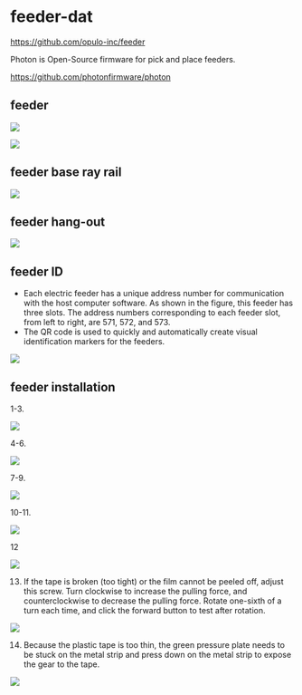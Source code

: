 
# feeder-dat

https://github.com/opulo-inc/feeder


Photon is Open-Source firmware for pick and place feeders.

https://github.com/photonfirmware/photon


## feeder 

![](2025-04-02-16-36-14.png)

![](2025-04-02-17-29-11.png)

## feeder base ray rail 

![](2025-04-02-16-36-40.png)



## feeder hang-out 

![](2025-04-02-16-35-53.png)



## feeder ID 

- Each electric feeder has a unique address number for communication with the host computer software. As shown in the figure, this feeder has three slots. The address numbers corresponding to each feeder slot, from left to right, are 571, 572, and 573.
- The QR code is used to quickly and automatically create visual identification markers for the feeders.

![](2025-04-02-14-00-01.png)


## feeder installation 

1-3. 

![](2025-04-02-14-08-06.png)

4-6. 

![](2025-04-02-14-08-53.png)

7-9.

![](2025-04-02-14-09-20.png)

10-11. 

![](2025-04-02-14-09-46.png)

12 

![](2025-04-02-14-12-35.png)

13. If the tape is broken (too tight) or the film cannot be peeled off, adjust this screw. Turn clockwise to increase the pulling force, and counterclockwise to decrease the pulling force. Rotate one-sixth of a turn each time, and click the forward button to test after rotation.

![](2025-04-02-14-12-57.png)

14. Because the plastic tape is too thin, the green pressure plate needs to be stuck on the metal strip and press down on the metal strip to expose the gear to the tape.

![](2025-04-02-14-13-23.png)